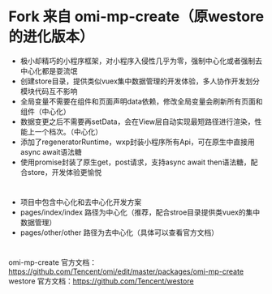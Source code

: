 # Fork 来自 omi-mp-create（原westore的进化版本）
* 极小却精巧的小程序框架，对小程序入侵性几乎为零，强制中心化或者强制去中心化都是耍流氓
* 创建store目录，提供类似vuex集中数据管理的开发体验，多人协作开发划分模块代码互不影响
* 全局变量不需要在组件和页面声明data依赖，修改全局变量会刷新所有页面和组件（中心化）
* 数据变更之后不需要再setData，会在View层自动实现最短路径进行渲染，性能上一个档次。（中心化）
* 添加了regeneratorRuntime，wxp封装小程序所有Api，可在原生中直接用async await语法糖
* 使用promise封装了原生get，post请求，支持async await then语法糖，配合store，开发体验更愉悦
#
* 项目中包含中心化和去中心化开发方案
* pages/index/index 路径为中心化（推荐，配合stroe目录提供类vuex的集中数据管理）
* pages/other/other 路径为去中心化（具体可以查看官方文档）
#
omi-mp-create 官方文档：https://github.com/Tencent/omi/edit/master/packages/omi-mp-create
westore 官方文档：https://github.com/Tencent/westore
